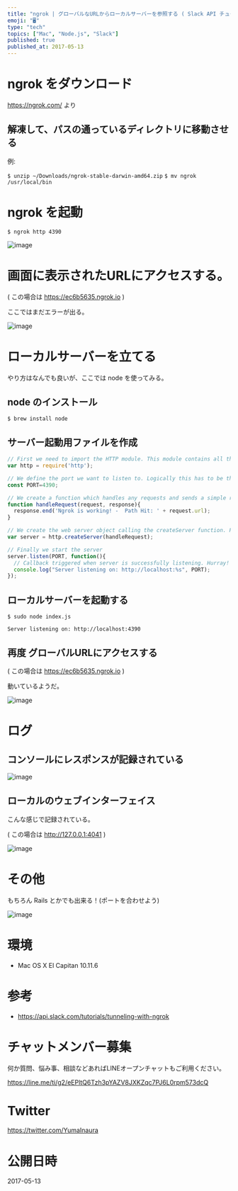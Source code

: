 ```yaml
---
title: "ngrok | グローバルなURLからローカルサーバーを参照する ( Slack API チュートリアルより )"
emoji: "🖥"
type: "tech"
topics: ["Mac", "Node.js", "Slack"]
published: true
published_at: 2017-05-13
---
```


# ngrok をダウンロード

https://ngrok.com/ より

## 解凍して、パスの通っているディレクトリに移動させる

例: 

`$ unzip ~/Downloads/ngrok-stable-darwin-amd64.zip`
`$ mv ngrok /usr/local/bin`

# ngrok を起動

`$ ngrok http 4390`

![image](https://qiita-image-store.s3.amazonaws.com/0/89618/7d34ee8e-6c3c-8f6c-5442-c4cf8a662e4d.png)

# 画面に表示されたURLにアクセスする。

( この場合は https://ec6b5635.ngrok.io )

ここではまだエラーが出る。

![image](https://qiita-image-store.s3.amazonaws.com/0/89618/2eef7caa-1e4c-c694-da0a-376e21f2653f.png)

# ローカルサーバーを立てる

やり方はなんでも良いが、ここでは node を使ってみる。

## node のインストール

`$ brew install node`

## サーバー起動用ファイルを作成

```js:indes.js
// First we need to import the HTTP module. This module contains all the logic for dealing with HTTP requests.
var http = require('http');

// We define the port we want to listen to. Logically this has to be the same port than we specified on ngrok.
const PORT=4390;

// We create a function which handles any requests and sends a simple response
function handleRequest(request, response){
  response.end('Ngrok is working! -  Path Hit: ' + request.url);
}

// We create the web server object calling the createServer function. Passing our request function onto createServer guarantees the function is called once for every HTTP request that's made against the server
var server = http.createServer(handleRequest);

// Finally we start the server
server.listen(PORT, function(){
  // Callback triggered when server is successfully listening. Hurray!
  console.log("Server listening on: http://localhost:%s", PORT);
});
```

## ローカルサーバーを起動する

```
$ sudo node index.js

Server listening on: http://localhost:4390
```

## 再度 グローバルURLにアクセスする

( この場合は https://ec6b5635.ngrok.io )

動いているようだ。

![image](https://qiita-image-store.s3.amazonaws.com/0/89618/e892ecff-2111-1486-865d-9096f9bddbb8.png)

# ログ

## コンソールにレスポンスが記録されている

![image](https://qiita-image-store.s3.amazonaws.com/0/89618/f414b447-96ba-f7d6-9957-5e415a795d02.png)

## ローカルのウェブインターフェイス

こんな感じで記録されている。

( この場合は http://127.0.0.1:4041 )

![image](https://qiita-image-store.s3.amazonaws.com/0/89618/08d269ac-da10-ab77-2b2a-4f1e156d7ab6.png)


# その他

もちろん Rails とかでも出来る！(ポートを合わせよう)

![image](https://qiita-image-store.s3.amazonaws.com/0/89618/a00b10e4-bc63-d776-9c6b-4e328338533c.png)

# 環境

- Mac OS X El Capitan 10.11.6

# 参考

- https://api.slack.com/tutorials/tunneling-with-ngrok








<!-- Update From Qiita API -->

# チャットメンバー募集


何か質問、悩み事、相談などあればLINEオープンチャットもご利用ください。

https://line.me/ti/g2/eEPltQ6Tzh3pYAZV8JXKZqc7PJ6L0rpm573dcQ





# Twitter


https://twitter.com/YumaInaura


<!-- Update From Qiita API -->



# 公開日時

2017-05-13

